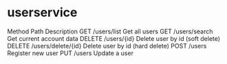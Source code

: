 # userservice


Method		Path				Description	
GET		/users/list			Get all users
GET		/users/search			Get current account data
DELETE		/users/{id}			Delete user by id (soft delete)
DELETE		/users/delete/{id}		Delete user by id (hard delete)
POST		/users				Register new user
PUT		/users				Update a user


